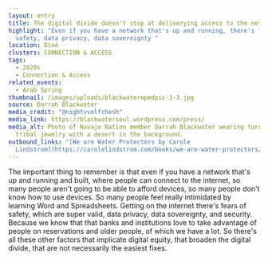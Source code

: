 ```yaml
---
layout: entry
title: The digital divide doesn't stop at deliverying access to the network.
highlight: "Even if you have a network that's up and running, there's fears of
  safety, data privacy, data sovereignty "
location: Diné
clusters: CONNECTION & ACCESS
tags:
  - 2020s
  - Connection & Access
related_events:
  - Arab Spring
thumbnail: /images/uploads/blackwateropedpic-1-3.jpg
source: Darrah Blackwater
media_credit: "@nightvvolfchesh"
media_link: https://blackwatersoul.wordpress.com/press/
media_alt: Photo of Navajo Nation member Darrah Blackwater wearing turquoise
  tribal jewelry with a desert in the background.
outbound_links: "[We are Water Protectors by Carole
  Lindstrom](https://carolelindstrom.com/books/we-are-water-protectors/)"
---
```

The important thing to remember is that even if you have a network that's up and running and built, where people can connect to the internet, so many people aren't going to be able to afford devices, so many people don't know how to use devices. So many people feel really intimidated by learning Word and Spreadsheets. Getting on the internet there's fears of safety, which are super valid, data privacy, data sovereignty, and security. Because we know that that banks and institutions love to take advantage of people on reservations and older people, of which we have a lot. So there's all these other factors that implicate digital equity, that broaden the digital divide, that are not necessarily the easiest fixes.